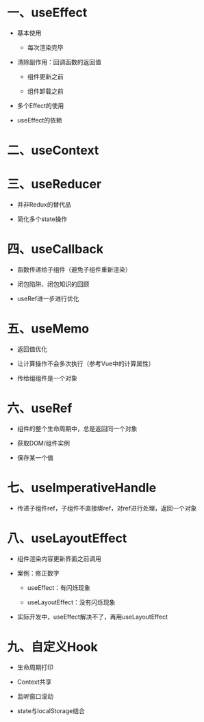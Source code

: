 # 一、useEffect

+ 基本使用

  + 每次渲染完毕

+ 清除副作用：回调函数的返回值

  + 组件更新之前

  + 组件卸载之前

+ 多个Effect的使用

+ useEffect的依赖

# 二、useContext

# 三、useReducer

+ 并非Redux的替代品

+ 简化多个state操作

# 四、useCallback

+ 函数传递给子组件（避免子组件重新渲染）

+ 闭包陷阱、闭包知识的回顾

+ useRef进一步进行优化

# 五、useMemo

+ 返回值优化

+ 让计算操作不会多次执行（参考Vue中的计算属性）

+ 传给组组件是一个对象

# 六、useRef

+ 组件的整个生命周期中，总是返回同一个对象

+ 获取DOM/组件实例

+ 保存某一个值

# 七、useImperativeHandle

+ 传递子组件ref，子组件不直接绑ref，对ref进行处理，返回一个对象

# 八、useLayoutEffect

+ 组件渲染内容更新界面之前调用

+ 案例：修正数字

  + useEffect：有闪烁现象

  + useLayoutEffect：没有闪烁现象

+ 实际开发中，useEffect解决不了，再用useLayoutEffect

# 九、自定义Hook

+ 生命周期打印

+ Context共享

+ 监听窗口滚动

+ state与localStorage结合


